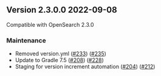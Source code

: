 ## Version 2.3.0.0 2022-09-08

Compatible with OpenSearch 2.3.0

### Maintenance
* Removed version.yml ([#233](https://github.com/opensearch-project/job-scheduler/pull/233)) ([#235](https://github.com/opensearch-project/job-scheduler/pull/235))
* Update to Gradle 7.5 ([#208](https://github.com/opensearch-project/job-scheduler/pull/208)) ([#228](https://github.com/opensearch-project/job-scheduler/pull/228))
* Staging for version increment automation ([#204](https://github.com/opensearch-project/job-scheduler/pull/204)) ([#212](https://github.com/opensearch-project/job-scheduler/pull/212))

